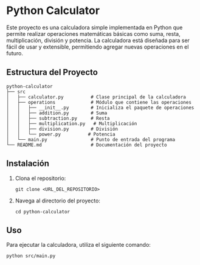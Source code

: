 # Python Calculator

Este proyecto es una calculadora simple implementada en Python que permite realizar operaciones matemáticas básicas como suma, resta, multiplicación, división y potencia. La calculadora está diseñada para ser fácil de usar y extensible, permitiendo agregar nuevas operaciones en el futuro.

## Estructura del Proyecto

```
python-calculator
├── src
│   ├── calculator.py          # Clase principal de la calculadora
│   ├── operations             # Módulo que contiene las operaciones
│   │   ├── __init__.py        # Inicializa el paquete de operaciones
│   │   ├── addition.py        # Suma
│   │   ├── subtraction.py     # Resta
│   │   ├── multiplication.py   # Multiplicación
│   │   ├── division.py        # División
│   │   └── power.py          # Potencia
│   └── main.py                # Punto de entrada del programa
└── README.md                  # Documentación del proyecto
```

## Instalación

1. Clona el repositorio:
   ```
   git clone <URL_DEL_REPOSITORIO>
   ```
2. Navega al directorio del proyecto:
   ```
   cd python-calculator
   ```

## Uso

Para ejecutar la calculadora, utiliza el siguiente comando:
```
python src/main.py
```